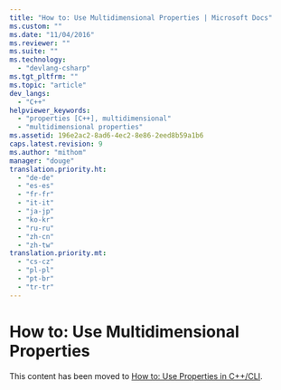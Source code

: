 ```yaml
---
title: "How to: Use Multidimensional Properties | Microsoft Docs"
ms.custom: ""
ms.date: "11/04/2016"
ms.reviewer: ""
ms.suite: ""
ms.technology: 
  - "devlang-csharp"
ms.tgt_pltfrm: ""
ms.topic: "article"
dev_langs: 
  - "C++"
helpviewer_keywords: 
  - "properties [C++], multidimensional"
  - "multidimensional properties"
ms.assetid: 196e2ac2-8ad6-4ec2-8e86-2eed8b59a1b6
caps.latest.revision: 9
ms.author: "mithom"
manager: "douge"
translation.priority.ht: 
  - "de-de"
  - "es-es"
  - "fr-fr"
  - "it-it"
  - "ja-jp"
  - "ko-kr"
  - "ru-ru"
  - "zh-cn"
  - "zh-tw"
translation.priority.mt: 
  - "cs-cz"
  - "pl-pl"
  - "pt-br"
  - "tr-tr"
---
```

# How to: Use Multidimensional Properties
This content has been moved to [How to: Use Properties in C++/CLI](../Topic/How%20to:%20Use%20Properties%20in%20C++-CLI.md).